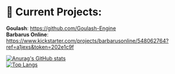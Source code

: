 # 🚀 Current Projects: 
**Goulash**: https://github.com/Goulash-Engine
<br>
**Barbarus Online**: https://www.kickstarter.com/projects/barbarusonline/548062764?ref=a1jexs&token=202e1c9f

[![Anurag's GitHub stats](https://github-readme-stats.vercel.app/api?username=xetra11)](https://github.com/anuraghazra/github-readme-stats)
<br>
[![Top Langs](https://github-readme-stats.vercel.app/api/top-langs/?username=xetra11)](https://github.com/anuraghazra/github-readme-stats)
